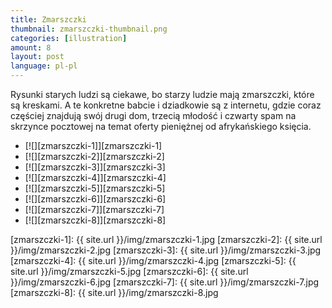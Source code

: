 ```yaml
---
title: Zmarszczki
thumbnail: zmarszczki-thumbnail.png
categories: [illustration]
amount: 8
layout: post
language: pl-pl
---
```


Rysunki starych ludzi są ciekawe, bo starzy ludzie mają zmarszczki, które są kreskami. A te konkretne babcie i dziadkowie są z internetu, gdzie coraz częściej znajdują swój drugi dom, trzecią młodość i czwarty spam na skrzynce pocztowej na temat oferty pieniężnej od afrykańskiego księcia.

* [![][zmarszczki-1]][zmarszczki-1]
* [![][zmarszczki-2]][zmarszczki-2]
* [![][zmarszczki-3]][zmarszczki-3]
* [![][zmarszczki-4]][zmarszczki-4]
* [![][zmarszczki-5]][zmarszczki-5]
* [![][zmarszczki-6]][zmarszczki-6]
* [![][zmarszczki-7]][zmarszczki-7]
* [![][zmarszczki-8]][zmarszczki-8]

[zmarszczki-1]: {{ site.url }}/img/zmarszczki-1.jpg
[zmarszczki-2]: {{ site.url }}/img/zmarszczki-2.jpg
[zmarszczki-3]: {{ site.url }}/img/zmarszczki-3.jpg
[zmarszczki-4]: {{ site.url }}/img/zmarszczki-4.jpg
[zmarszczki-5]: {{ site.url }}/img/zmarszczki-5.jpg
[zmarszczki-6]: {{ site.url }}/img/zmarszczki-6.jpg
[zmarszczki-7]: {{ site.url }}/img/zmarszczki-7.jpg
[zmarszczki-8]: {{ site.url }}/img/zmarszczki-8.jpg